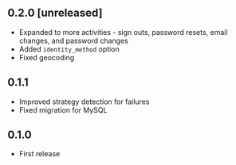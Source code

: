 ## 0.2.0 [unreleased]

- Expanded to more activities - sign outs, password resets, email changes, and password changes
- Added `identity_method` option
- Fixed geocoding

## 0.1.1

- Improved strategy detection for failures
- Fixed migration for MySQL

## 0.1.0

- First release
